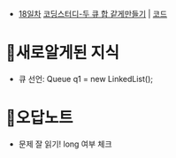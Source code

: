 * [18일차](Day18) [코딩스터디-두 큐 합 같게만들기](https://school.programmers.co.kr/learn/courses/30/lessons/118667) | [코드](/2304/Day18/studyCoding.java) 


# 🍭새로알게된 지식
* 큐 선언: Queue<Integer> q1 = new LinkedList<Integer>();

# 🐳오답노트
* 문제 잘 읽기! long 여부 체크
